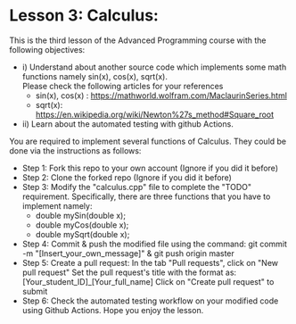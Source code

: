 # Lesson 3: Calculus:
This is the third lesson of the Advanced Programming course with the following objectives:
* i) Understand about another source code which implements some math functions namely sin(x), cos(x), sqrt(x). \
  Please check the following articles for your references
  - sin(x), cos(x) : https://mathworld.wolfram.com/MaclaurinSeries.html
  - sqrt(x): https://en.wikipedia.org/wiki/Newton%27s_method#Square_root
* ii) Learn about the automated testing with github Actions.

You are required to implement several functions of Calculus. They could be done via the instructions as follows:

* Step 1: Fork this repo to your own account (Ignore if you did it before)
* Step 2: Clone the forked repo (Ignore if you did it before)
* Step 3: Modify the "calculus.cpp" file to complete the "TODO" requirement. Specifically, there are three functions that you have to implement namely:
  - double mySin(double x);
  - double myCos(double x);
  - double mySqrt(double x);
* Step 4: Commit & push the modified file using the command: git commit -m "[Insert_your_own_message]" & git push origin master
* Step 5: Create a pull request:
In the tab "Pull requests", click on "New pull request"
Set the pull request's title with the format as: [Your_student_ID]_[Your_full_name]
Click on "Create pull request" to submit
* Step 6: Check the automated testing workflow on your modified code using Github Actions.
Hope you enjoy the lesson.
